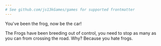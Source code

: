 ```yaml
---
# See github.com/js13kGames/games for supported frontmatter
---
```

You've been the frog, now be the car!

The Frogs have been breeding out of control, you need to stop as many as you can from crossing the road. Why? Because you hate frogs.